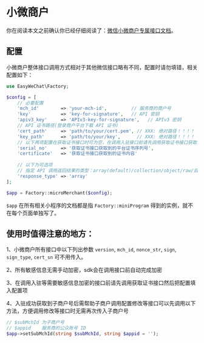 # 小微商户

你在阅读本文之前确认你已经仔细阅读了：[微信小微商户专属接口文档](https://pay.weixin.qq.com/wiki/doc/api/xiaowei.php?chapter=19_2)。

## 配置

小微商户整体接口调用方式相对于其他微信接口略有不同，配置时请勿填错，相关配置如下：

```php
use EasyWeChat\Factory;

$config = [
    // 必要配置
    'mch_id'        => 'your-mch-id',         // 服务商的商户号
    'key'           => 'key-for-signature',   // API 密钥
    'apiv3_key'     => 'APIv3-key-for-signature',   // APIv3 密钥
    // API 证书路径(登录商户平台下载 API 证书)
    'cert_path'     => 'path/to/your/cert.pem', // XXX: 绝对路径！！！！
    'key_path'      => 'path/to/your/key',      // XXX: 绝对路径！！！！
    // 以下两项配置在获取证书接口时可为空，在调用入驻接口前请先调用获取证书接口获取以下两项配置
    'serial_no'     => '获取证书接口获取到的平台证书序列号',
    'certificate'   => '获取证书接口获取到的证书内容'
    
    // 以下为可选项
    // 指定 API 调用返回结果的类型：array(default)/collection/object/raw/自定义类名
    'response_type' => 'array'
];

$app = Factory::microMerchant($config);

```

`$app` 在所有相关小程序的文档都是指 `Factory::miniProgram` 得到的实例，就不在每个页面单独写了。

## 使用时值得注意的地方：
1、小微商户所有接口中以下列出参数 `version`, `mch_id`, `nonce_str`, `sign`, `sign_type`, `cert_sn` 可不用传入。

2、所有敏感信息无需手动加密，sdk会在调用接口前自动完成加密

3、在调用入驻等需要敏感信息加密的接口前请先调用获取证书接口然后把配置填入配置项

4、入驻成功获取到子商户号后需帮助子商户调用配置修改等接口可以先调用以下方法，方便调用修改等接口时无需再次传入子商户号
```php
// $subMchId 为子商户号
// $appid    服务商的公众账号 ID
$app->setSubMchId(string $subMchId, string $appid = '');
```
